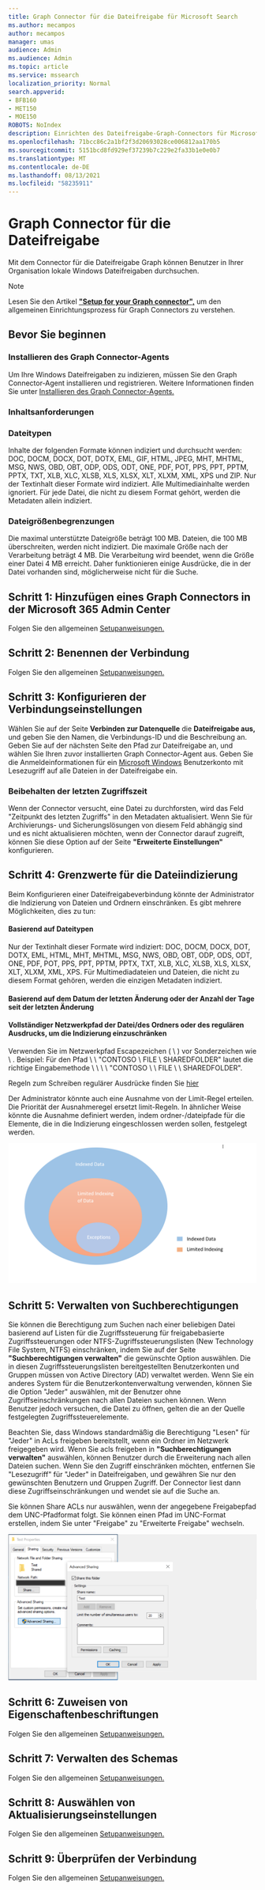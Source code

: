 ```yaml
---
title: Graph Connector für die Dateifreigabe für Microsoft Search
ms.author: mecampos
author: mecampos
manager: umas
audience: Admin
ms.audience: Admin
ms.topic: article
ms.service: mssearch
localization_priority: Normal
search.appverid:
- BFB160
- MET150
- MOE150
ROBOTS: NoIndex
description: Einrichten des Dateifreigabe-Graph-Connectors für Microsoft Search
ms.openlocfilehash: 71bcc86c2a1bf2f3d20693028ce006812aa170b5
ms.sourcegitcommit: 5151bcd8fd929ef37239b7c229e2fa33b1e0e0b7
ms.translationtype: MT
ms.contentlocale: de-DE
ms.lasthandoff: 08/13/2021
ms.locfileid: "58235911"
---
```

<!---Previous ms.author: rusamai --->

# <a name="file-share-graph-connector"></a>Graph Connector für die Dateifreigabe

Mit dem Connector für die Dateifreigabe Graph können Benutzer in Ihrer Organisation lokale Windows Dateifreigaben durchsuchen.

> [!NOTE]
> Lesen Sie den Artikel [**"Setup for your Graph connector",**](configure-connector.md) um den allgemeinen Einrichtungsprozess für Graph Connectors zu verstehen.

## <a name="before-you-get-started"></a>Bevor Sie beginnen

### <a name="install-the-graph-connector-agent"></a>Installieren des Graph Connector-Agents

Um Ihre Windows Dateifreigaben zu indizieren, müssen Sie den Graph Connector-Agent installieren und registrieren. Weitere Informationen finden Sie unter [Installieren des Graph Connector-Agents.](graph-connector-agent.md)  

### <a name="content-requirements"></a>Inhaltsanforderungen

### <a name="file-types"></a>Dateitypen

Inhalte der folgenden Formate können indiziert und durchsucht werden: DOC, DOCM, DOCX, DOT, DOTX, EML, GIF, HTML, JPEG, MHT, MHTML, MSG, NWS, OBD, OBT, ODP, ODS, ODT, ONE, PDF, POT, PPS, PPT, PPTM, PPTX, TXT, XLB, XLC, XLSB, XLS, XLSX, XLT, XLXM, XML, XPS und ZIP. Nur der Textinhalt dieser Formate wird indiziert. Alle Multimediainhalte werden ignoriert. Für jede Datei, die nicht zu diesem Format gehört, werden die Metadaten allein indiziert.

### <a name="file-size-limits"></a>Dateigrößenbegrenzungen

Die maximal unterstützte Dateigröße beträgt 100 MB. Dateien, die 100 MB überschreiten, werden nicht indiziert. Die maximale Größe nach der Verarbeitung beträgt 4 MB. Die Verarbeitung wird beendet, wenn die Größe einer Datei 4 MB erreicht. Daher funktionieren einige Ausdrücke, die in der Datei vorhanden sind, möglicherweise nicht für die Suche.

## <a name="step-1-add-a-graph-connector-in-the-microsoft-365-admin-center"></a>Schritt 1: Hinzufügen eines Graph Connectors in der Microsoft 365 Admin Center

Folgen Sie den allgemeinen [Setupanweisungen.](./configure-connector.md)
<!---If the above phrase does not apply, delete it and insert specific details for your data source that are different from general setup instructions.-->

## <a name="step-2-name-the-connection"></a>Schritt 2: Benennen der Verbindung

Folgen Sie den allgemeinen [Setupanweisungen.](./configure-connector.md)
<!---If the above phrase does not apply, delete it and insert specific details for your data source that are different from general setup instructions.-->

## <a name="step-3-configure-the-connection-settings"></a>Schritt 3: Konfigurieren der Verbindungseinstellungen

Wählen Sie auf der Seite **Verbinden zur Datenquelle** die **Dateifreigabe aus,** und geben Sie den Namen, die Verbindungs-ID und die Beschreibung an. Geben Sie auf der nächsten Seite den Pfad zur Dateifreigabe an, und wählen Sie Ihren zuvor installierten Graph Connector-Agent aus. Geben Sie die Anmeldeinformationen für ein [Microsoft Windows](https://microsoft.com/windows) Benutzerkonto mit Lesezugriff auf alle Dateien in der Dateifreigabe ein.

### <a name="preserve-last-access-time"></a>Beibehalten der letzten Zugriffszeit

Wenn der Connector versucht, eine Datei zu durchforsten, wird das Feld "Zeitpunkt des letzten Zugriffs" in den Metadaten aktualisiert. Wenn Sie für Archivierungs- und Sicherungslösungen von diesem Feld abhängig sind und es nicht aktualisieren möchten, wenn der Connector darauf zugreift, können Sie diese Option auf der Seite **"Erweiterte Einstellungen"** konfigurieren.

## <a name="step-4-limits-for-file-indexing"></a>Schritt 4: Grenzwerte für die Dateiindizierung

Beim Konfigurieren einer Dateifreigabeverbindung könnte der Administrator die Indizierung von Dateien und Ordnern einschränken. Es gibt mehrere Möglichkeiten, dies zu tun:

#### <a name="based-on-file-types"></a>Basierend auf Dateitypen

Nur der Textinhalt dieser Formate wird indiziert: DOC, DOCM, DOCX, DOT, DOTX, EML, HTML, MHT, MHTML, MSG, NWS, OBD, OBT, ODP, ODS, ODT, ONE, PDF, POT, PPS, PPT, PPTM, PPTX, TXT, XLB, XLC, XLSB, XLS, XLSX, XLT, XLXM, XML, XPS. Für Multimediadateien und Dateien, die nicht zu diesem Format gehören, werden die einzigen Metadaten indiziert.

#### <a name="based-on-last-modified-date-or-number-of-days-since-last-modification"></a>Basierend auf dem Datum der letzten Änderung oder der Anzahl der Tage seit der letzten Änderung

#### <a name="full-network-path-of-filefolder-or-regular-expression-to-limit-indexing"></a>Vollständiger Netzwerkpfad der Datei/des Ordners oder des regulären Ausdrucks, um die Indizierung einzuschränken 

Verwenden Sie im Netzwerkpfad Escapezeichen ( \\ ) vor Sonderzeichen wie \\ . Beispiel: Für den Pfad \\ \\ "CONTOSO \\ FILE \\ SHAREDFOLDER" lautet die richtige Eingabemethode \\ \\ \\ \\ "CONTOSO \\ \\ FILE \\ \\ SHAREDFOLDER".

Regeln zum Schreiben regulärer Ausdrücke finden Sie [hier](https://docs.microsoft.com/dotnet/standard/base-types/regular-expression-language-quick-reference)

Der Administrator könnte auch eine Ausnahme von der Limit-Regel erteilen. Die Priorität der Ausnahmeregel ersetzt limit-Regeln. In ähnlicher Weise könnte die Ausnahme definiert werden, indem ordner-/dateipfade für die Elemente, die in die Indizierung eingeschlossen werden sollen, festgelegt werden.

![Grenzwerte und Ausnahmen](media/file-connector/ExclusionRule.png)

## <a name="step-5-manage-search-permissions"></a>Schritt 5: Verwalten von Suchberechtigungen

Sie können die Berechtigung zum Suchen nach einer beliebigen Datei basierend auf Listen für die Zugriffssteuerung für freigabebasierte Zugriffssteuerungen oder NTFS-Zugriffssteuerungslisten (New Technology File System, NTFS) einschränken, indem Sie auf der Seite **"Suchberechtigungen verwalten"** die gewünschte Option auswählen. Die in diesen Zugriffssteuerungslisten bereitgestellten Benutzerkonten und Gruppen müssen von Active Directory (AD) verwaltet werden. Wenn Sie ein anderes System für die Benutzerkontenverwaltung verwenden, können Sie die Option "Jeder" auswählen, mit der Benutzer ohne Zugriffseinschränkungen nach allen Dateien suchen können. Wenn Benutzer jedoch versuchen, die Datei zu öffnen, gelten die an der Quelle festgelegten Zugriffssteuerelemente.

Beachten Sie, dass Windows standardmäßig die Berechtigung "Lesen" für "Jeder" in AcLs freigeben bereitstellt, wenn ein Ordner im Netzwerk freigegeben wird. Wenn Sie acls freigeben in **"Suchberechtigungen verwalten"** auswählen, können Benutzer durch die Erweiterung nach allen Dateien suchen. Wenn Sie den Zugriff einschränken möchten, entfernen Sie "Lesezugriff" für "Jeder" in Dateifreigaben, und gewähren Sie nur den gewünschten Benutzern und Gruppen Zugriff. Der Connector liest dann diese Zugriffseinschränkungen und wendet sie auf die Suche an.

Sie können Share ACLs nur auswählen, wenn der angegebene Freigabepfad dem UNC-Pfadformat folgt. Sie können einen Pfad im UNC-Format erstellen, indem Sie unter "Freigabe" zu "Erweiterte Freigabe" wechseln.

![Advanced_sharing](media/file-connector/file-advanced-sharing.png)

## <a name="step-6-assign-property-labels"></a>Schritt 6: Zuweisen von Eigenschaftenbeschriftungen

Folgen Sie den allgemeinen [Setupanweisungen.](./configure-connector.md)
<!---If the above phrase does not apply, delete it and insert specific details for your data source that are different from general setup instructions.-->

## <a name="step-7-manage-schema"></a>Schritt 7: Verwalten des Schemas

Folgen Sie den allgemeinen [Setupanweisungen.](./configure-connector.md)
<!---If the above phrase does not apply, delete it and insert specific details for your data source that are different from general setup instructions.-->

## <a name="step-8-choose-refresh-settings"></a>Schritt 8: Auswählen von Aktualisierungseinstellungen

Folgen Sie den allgemeinen [Setupanweisungen.](./configure-connector.md)
<!---If the above phrase does not apply, delete it and insert specific details for your data source that are different from general setup instructions.-->

## <a name="step-9-review-connection"></a>Schritt 9: Überprüfen der Verbindung

Folgen Sie den allgemeinen [Setupanweisungen.](./configure-connector.md)
<!---If the above phrase does not apply, delete it and insert specific details for your data source that are different from general setup 
instructions.-->

<!---## Troubleshooting-->
<!---Insert troubleshooting recommendations for this data source-->

<!---## Limitations-->
<!---Insert limitations for this data source-->
